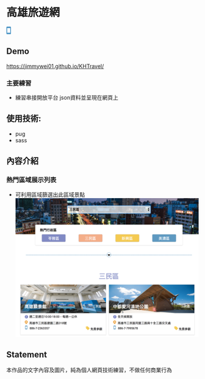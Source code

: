 # 高雄旅遊網
![首頁](https://github.com/Jimmywei01/KHTravel/blob/master/src/images/icons_phone.png "首頁畫面")

## Demo
https://jimmywei01.github.io/KHTravel/

### 主要練習
+ 練習串接開放平台 json資料並呈現在網頁上 

## 使用技術: 
+ pug
+ sass

## 內容介紹
### 熱門區域展示列表
- 可利用區域篩選出此區域景點
![](https://github.com/Jimmywei01/KHTravel/blob/master/src/images/demo2.png)

## Statement
本作品的文字內容及圖片，純為個人網頁技術練習，不做任何商業行為
